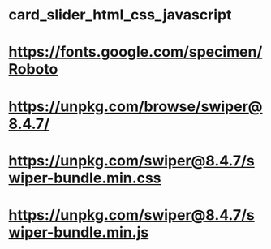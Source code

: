 # card_slider_html_css_javascript

# https://fonts.google.com/specimen/Roboto

# https://unpkg.com/browse/swiper@8.4.7/

# https://unpkg.com/swiper@8.4.7/swiper-bundle.min.css

# https://unpkg.com/swiper@8.4.7/swiper-bundle.min.js
 
